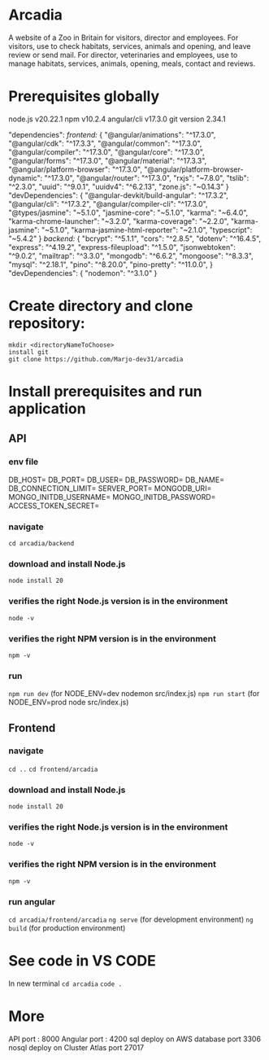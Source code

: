 # Arcadia

A website of a Zoo in Britain for visitors, director and employees.
For visitors, use to check habitats, services, animals and opening, and leave review or send mail.
For director, veterinaries and employees, use to manage habitats, services, animals, opening, meals, contact and reviews.

# Prerequisites globally
node.js v20.22.1
npm v10.2.4
angular/cli v17.3.0
git version 2.34.1

"dependencies":
_frontend:_
 {
    "@angular/animations": "^17.3.0",
    "@angular/cdk": "^17.3.3",
    "@angular/common": "^17.3.0",
    "@angular/compiler": "^17.3.0",
    "@angular/core": "^17.3.0",
    "@angular/forms": "^17.3.0",
    "@angular/material": "^17.3.3",
    "@angular/platform-browser": "^17.3.0",
    "@angular/platform-browser-dynamic": "^17.3.0",
    "@angular/router": "^17.3.0",
    "rxjs": "~7.8.0",
    "tslib": "^2.3.0",
    "uuid": "^9.0.1",
    "uuidv4": "^6.2.13",
    "zone.js": "~0.14.3"
    }
    "devDependencies": {
    "@angular-devkit/build-angular": "^17.3.2",
    "@angular/cli": "^17.3.2",
    "@angular/compiler-cli": "^17.3.0",
    "@types/jasmine": "~5.1.0",
    "jasmine-core": "~5.1.0",
    "karma": "~6.4.0",
    "karma-chrome-launcher": "~3.2.0",
    "karma-coverage": "~2.2.0",
    "karma-jasmine": "~5.1.0",
    "karma-jasmine-html-reporter": "~2.1.0",
    "typescript": "~5.4.2"
  }
_backend:_
{
    "bcrypt": "^5.1.1",
    "cors": "^2.8.5",
    "dotenv": "^16.4.5",
    "express": "^4.19.2",
    "express-fileupload": "^1.5.0",
    "jsonwebtoken": "^9.0.2",
    "mailtrap": "^3.3.0",
    "mongodb": "^6.6.2",
    "mongoose": "^8.3.3",
    "mysql": "^2.18.1",
    "pino": "^8.20.0",
    "pino-pretty": "^11.0.0",
}
    "devDependencies": {
        "nodemon": "^3.1.0"
    }

# Create directory and clone repository:
```
mkdir <directoryNameToChoose>
install git
git clone https://github.com/Marjo-dev31/arcadia
```

# Install prerequisites and run application
## API

### env file
DB_HOST=
DB_PORT=
DB_USER=
DB_PASSWORD=
DB_NAME=
DB_CONNECTION_LIMIT=
SERVER_PORT=
MONGODB_URI=
MONGO_INITDB_USERNAME=
MONGO_INITDB_PASSWORD=
ACCESS_TOKEN_SECRET=

### navigate
`cd arcadia/backend`
### download and install Node.js
`node install 20`
### verifies the right Node.js version is in the environment
`node -v`
### verifies the right NPM version is in the environment
`npm -v`
### run
`npm run dev` (for NODE_ENV=dev nodemon src/index.js)
`npm run start` (for NODE_ENV=prod node src/index.js) 

## Frontend
### navigate
`cd ..`
`cd frontend/arcadia`
### download and install Node.js
`node install 20`
### verifies the right Node.js version is in the environment
`node -v`
### verifies the right NPM version is in the environment
`npm -v`
### run angular
`cd arcadia/frontend/arcadia`
`ng serve` (for development environment)
`ng build` (for production environment) 

# See code in VS CODE
In new terminal
`cd arcadia`
`code .`


# More
API port : 8000
Angular port : 4200
sql deploy on AWS database port 3306
nosql deploy on Cluster Atlas port 27017